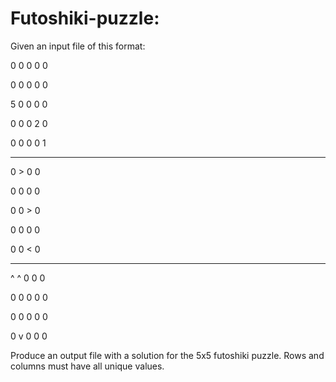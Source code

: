 # Futoshiki-puzzle:
Given an input file of this format:

0 0 0 0 0

0 0 0 0 0

5 0 0 0 0

0 0 0 2 0

0 0 0 0 1

-------

0 > 0 0

0 0 0 0

0 0 > 0

0 0 0 0

0 0 < 0

-------

^ ^ 0 0 0

0 0 0 0 0

0 0 0 0 0

0 v 0 0 0 

Produce an output file with a solution for the 5x5 futoshiki puzzle. Rows and columns must have all unique values.
